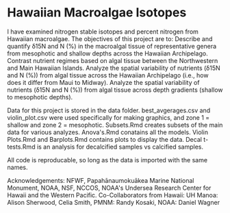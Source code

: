 # Hawaiian Macroalgae Isotopes

I have examined nitrogen stable isotopes and percent nitrogen from Hawaiian macroalgae. The objectives of this project are to: Describe and quantify δ15N and N (%) in the macroalgal tissue of representative genera from mesophotic and shallow depths across the Hawaiian Archipelago. Contrast nutrient regimes based on algal tissue between the Northwestern and Main Hawaiian Islands. Analyze the spatial variability of nutrients (δ15N and N (%)) from algal tissue across the Hawaiian Archipelago (i.e., how does it differ from Maui to Midway). Analyze the spatial variability of nutrients (δ15N and N (%)) from algal tissue across depth gradients (shallow to mesophotic depths).

Data for this project is stored in the data folder. best_avgerages.csv and violin_plot.csv were used specifically for making graphics, and zone 1 = shallow and zone 2 = mesophotic. Subsets.Rmd creates subsets of the main data for various analyzes. Anova's.Rmd conatains all the models. Violin Plots.Rmd and Barplots.Rmd contains plots to display the data. Decal t-tests.Rmd is an analysis for decalcified samples vs calcified samples.

All code is reproducable, so long as the data is imported with the same names.

Acknowledgements: NFWF, Papahānaumokuākea Marine National Monument, NOAA, NSF, NCCOS, NOAA's Undersea Research Center for Hawaii and the Western Pacific. Co-Collaborators from Hawaii: UH Manoa: Alison Sherwood, Celia Smith, PMNM: Randy Kosaki, NOAA: Daniel Wagner
